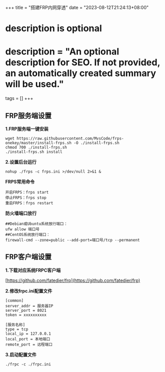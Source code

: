 +++
title = "搭建FRP内网穿透"
date = "2023-08-12T21:24:13+08:00"

#
# description is optional
#
# description = "An optional description for SEO. If not provided, an automatically created summary will be used."

tags = []
+++

## FRP服务端设置

**1.FRP服务端一键安装**
```
wget https://raw.githubusercontent.com/MvsCode/frps-onekey/master/install-frps.sh -O ./install-frps.sh
chmod 700 ./install-frps.sh
./install-frps.sh install
```

**2.设置后台运行**
```
nohup ./frps -c frps.ini >/dev/null 2>&1 &
```

**FRPS常用命令**
```
开启FRPS：frps start
停止FRPS：frps stop
重启FRPS：frps restart
```

**防火墙端口放行**
```
##Debian或Ubuntu系统放行端口：
ufw allow 端口号
##CentOS系统放行端口：
firewall-cmd --zone=public --add-port=端口号/tcp --permanent
```

## FRP客户端设置

**1.下载对应系统FRPC客户端**

[https://github.com/fatedier/frp](https://github.com/fatedier/frp)

**2.修改frpc.ini配置文件**

```
[common]
server_addr = 服务器IP
server_port = 8021
token = xxxxxxxxxx

[服务名称]
type = tcp
local_ip = 127.0.0.1
local_port = 本地端口
remote_port = 远程端口
```

**3.启动配置文件**

```
./frpc -c ./frpc.ini
```